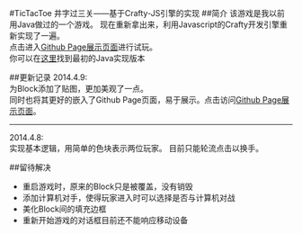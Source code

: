 #TicTacToe 井字过三关——基于Crafty-JS引擎的实现
##简介
该游戏是我以前用Java做过的一个游戏。
现在重新拿出来，利用Javascript的Crafty开发引擎重新实现了一遍。<br>
点击进入[Github Page展示页面](http://neilli1992.github.io/TicTacToe-In-Crafty/)进行试玩。<br>
你可以在[这里](https://github.com/NeilLi1992/TicTacToe-GUI)找到最初的Java实现版本

##更新记录
2014.4.9:<br>
为Block添加了贴图，更加美观了一点。<br>
同时也将其更好的嵌入了Github Page页面，易于展示。点击访问[Github Page展示页面](http://neilli1992.github.io/TicTacToe-In-Crafty/)。
***
2014.4.8: <br>
实现基本逻辑，用简单的色块表示两位玩家。
目前只能轮流点击以换手。

##留待解决
* 重启游戏时，原来的Block只是被覆盖，没有销毁
* 添加计算机对手，使得玩家进入时可以选择是否与计算机对战
* 美化Block间的填充边框
* 重新开始游戏的对话框目前还不能响应移动设备

